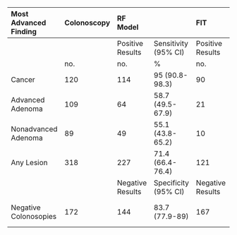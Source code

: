 |Most Advanced Finding |Colonoscopy |RF Model         |                     |FIT              |                     |
|:---------------------|:-----------|:----------------|:--------------------|:----------------|:--------------------|
|                      |            |Positive Results |Sensitivity (95% CI) |Positive Results |Sensitivity (95% CI) |
|                      |no.         |no.              |%                    |no.              |%                    |
|Cancer                |120         |114              |95 (90.8-98.3)       |90               |75 (67.5-82.5)       |
|Advanced Adenoma      |109         |64               |58.7 (49.5-67.9)     |21               |19.3 (11.9-26.6)     |
|Nonadvanced Adenoma   |89          |49               |55.1 (43.8-65.2)     |10               |11.2 (5.62-18)       |
|Any Lesion            |318         |227              |71.4 (66.4-76.4)     |121              |38.1 (32.7-43.4)     |
|                      |            |Negative Results |Specificity (95% CI) |Negative Results |Specificity (95% CI) |
|Negative Colonosopies |172         |144              |83.7 (77.9-89)       |167              |97.1 (94.2-99.4)     |
